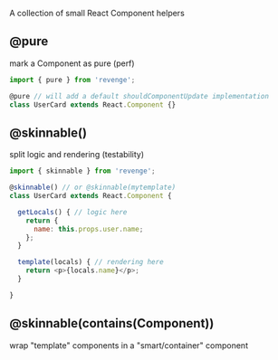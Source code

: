 A collection of small React Component helpers

## @pure

mark a Component as pure (perf)

```js
import { pure } from 'revenge';

@pure // will add a default shouldComponentUpdate implementation
class UserCard extends React.Component {}
```

## @skinnable()

split logic and rendering (testability)

```js
import { skinnable } from 'revenge';

@skinnable() // or @skinnable(mytemplate)
class UserCard extends React.Component {

  getLocals() { // logic here
    return {
      name: this.props.user.name;
    };
  }

  template(locals) { // rendering here
    return <p>{locals.name}</p>;
  }

}
```

## @skinnable(contains(Component))

wrap "template" components in a "smart/container" component
